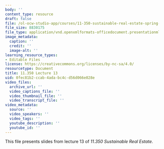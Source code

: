 ```yaml
---
body: ''
content_type: resource
draft: false
file: /ol-ocw-studio-app/courses/11-350-sustainable-real-estate-spring-2023/mit11_350_s23_lec13.pptx
file_size: 8830175
file_type: application/vnd.openxmlformats-officedocument.presentationml.presentation
image_metadata:
  caption: ''
  credit: ''
  image-alt: ''
learning_resource_types:
- Editable Files
license: https://creativecommons.org/licenses/by-nc-sa/4.0/
resourcetype: Document
title: 11.350 Lecture 13
uid: 0fec81b2-ccab-4ada-bc4c-d56d066e028e
video_files:
  archive_url: ''
  video_captions_file: ''
  video_thumbnail_file: ''
  video_transcript_file: ''
video_metadata:
  source: ''
  video_speakers: ''
  video_tags: ''
  youtube_description: ''
  youtube_id: ''
---
```

This file presents slides from lecture 13 of *11.350 Sustainable Real Estate*.